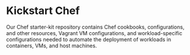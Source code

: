 # Kickstart Chef
Our Chef starter-kit repository contains Chef cookbooks, configurations, and other resources, Vagrant VM configurations, and workload-specific configurations needed to automate the deployment of workloads in containers, VMs, and host machines.

